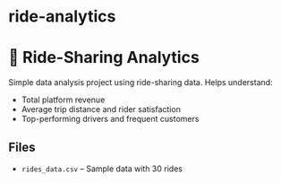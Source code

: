 # ride-analytics
# 🚕 Ride-Sharing Analytics

Simple data analysis project using ride-sharing data. Helps understand:
- Total platform revenue
- Average trip distance and rider satisfaction
- Top-performing drivers and frequent customers

## Files
- `rides_data.csv` – Sample data with 30 rides
  
